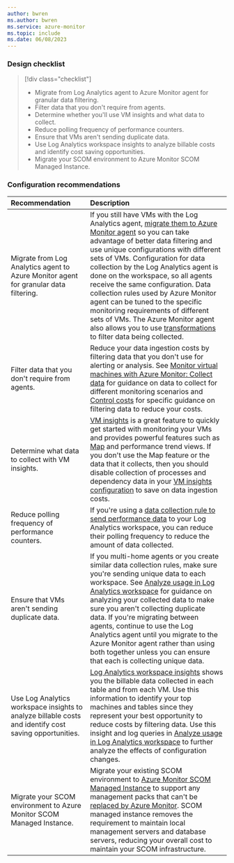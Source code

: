 ```yaml
---
author: bwren
ms.author: bwren
ms.service: azure-monitor
ms.topic: include
ms.date: 06/08/2023
---
```


### Design checklist

> [!div class="checklist"]
> - Migrate from Log Analytics agent to Azure Monitor agent for granular data filtering.
> - Filter data that you don't require from agents.
> - Determine whether you'll use VM insights and what data to collect.
> - Reduce polling frequency of performance counters.
> - Ensure that VMs aren't sending duplicate data.
> - Use Log Analytics workspace insights to analyze billable costs and identify cost saving opportunities.
> - Migrate your SCOM environment to Azure Monitor SCOM Managed Instance.

### Configuration recommendations

| Recommendation | Description |
|:---|:---|
| Migrate from Log Analytics agent to Azure Monitor agent for granular data filtering. | If you still have VMs with the Log Analytics agent, [migrate them to Azure Monitor agent](../agents/azure-monitor-agent-migration.md) so you can take advantage of better data filtering and use unique configurations with different sets of VMs.  Configuration for data collection by the Log Analytics agent is done on the workspace, so all agents receive the same configuration. Data collection rules used by Azure Monitor agent can be tuned to the specific monitoring requirements of different sets of VMs. The Azure Monitor agent also allows you to use [transformations](../essentials/data-collection-transformations.md) to filter data being collected. |
| Filter data that you don't require from agents. | Reduce your data ingestion costs by filtering data that you don't use for alerting or analysis. See [Monitor virtual machines with Azure Monitor: Collect data](../vm/monitor-virtual-machine-data-collection.md) for guidance on data to collect for different monitoring scenarios and [Control costs](../vm/monitor-virtual-machine-data-collection.md#control-costs) for specific guidance on filtering data to reduce your costs. |
| Determine what data to collect with VM insights. | [VM insights](../vm/vminsights-overview.md) is a great feature to quickly get started with monitoring your VMs and provides powerful features such as [Map](../vm/vminsights-maps.md) and performance trend views. If you don't use the Map feature or the data that it collects, then you should disable collection of processes and dependency data in your [VM insights configuration](../vm/vminsights-enable-portal.md) to save on data ingestion costs. |
| Reduce polling frequency of performance counters. | If you're using a [data collection rule to send performance data](../agents/data-collection-rule-azure-monitor-agent.md) to your Log Analytics workspace, you can reduce their polling frequency to reduce the amount of data collected. |
| Ensure that VMs aren't sending duplicate data. | If you multi-home agents or you create similar data collection rules, make sure you're sending unique data to each workspace. See [Analyze usage in Log Analytics workspace](../logs/analyze-usage.md) for guidance on analyzing your collected data to make sure you aren't collecting duplicate data. If you're migrating between agents, continue to use the Log Analytics agent until you migrate to the Azure Monitor agent rather than using both together unless you can ensure that each is collecting unique data. |
| Use Log Analytics workspace insights to analyze billable costs and identify cost saving opportunities. | [Log Analytics workspace insights](../logs/log-analytics-workspace-insights-overview.md) shows you the billable data collected in each table and from each VM. Use this information to identify your top machines and tables since they represent your best opportunity to reduce costs by filtering data. Use this insight and log queries in [Analyze usage in Log Analytics workspace](../logs/analyze-usage.md) to further analyze the effects of configuration changes. |
| Migrate your SCOM environment to Azure Monitor SCOM Managed Instance. | Migrate your existing SCOM environment to [Azure Monitor SCOM Managed Instance](/system-center/scom/migrate-to-operations-manager-managed-instance) to support any management packs that can't be [replaced by Azure Monitor](../vm/monitor-virtual-machine-management-packs.md#migrate-management-pack-logic-for-vm-workloads). SCOM managed instance removes the requirement to maintain local management servers and database servers, reducing your overall cost to maintain your SCOM infrastructure. |